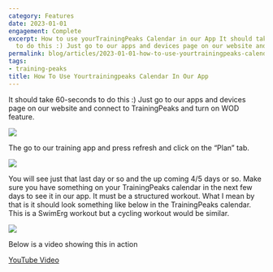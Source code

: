 ```yaml
---
category: Features
date: 2023-01-01
engagement: Complete
excerpt: How to use yourTrainingPeaks Calendar in our App It should take 60-seconds
  to do this :) Just go to our apps and devices page on our website and...
permalink: blog/articles/2023-01-01-how-to-use-yourtrainingpeaks-calendar-in-our-app-dd0e87280b22
tags:
- training-peaks
title: How To Use Yourtrainingpeaks Calendar In Our App
---
```

It should take 60-seconds to do this :) Just go to our apps and devices page on our website and connect to TrainingPeaks and turn on WOD feature.

![](https://shared-web.s3.amazonaws.com/blog/images/2024-03-1LPjs7YTSJ4R65LORGdO61Q.png)

The go to our training app and press refresh and click on the “Plan” tab.

![](https://shared-web.s3.amazonaws.com/blog/images/2024-03-1XuCW9uuahYJU-52EUCzSiA.png)

You will see just that last day or so and the up coming 4/5 days or so. Make sure you have something on your TrainingPeaks calendar in the next few days to see it in our app. It must be a structured workout. What I mean by that is it should look something like below in the TrainingPeaks calendar. This is a SwimErg workout but a cycling workout would be similar.

![](https://shared-web.s3.amazonaws.com/blog/images/2024-03-1uOG1D8zVGjTcpNajeCMupw.png)

Below is a video showing this in action

[YouTube Video](https://www.youtube.com/watch?v=o37wwU07xtM)
